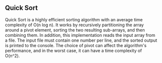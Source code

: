 <h2> Quick Sort</h2>
Quick Sort is a highly efficient sorting algorithm with an average time complexity of O(n log n). It works by recursively partitioning the array around a pivot element, sorting the two resulting sub-arrays, and then combining them. In addition, this implementation reads the input array from a file. The input file must contain one number per line, and the sorted output is printed to the console. The choice of pivot can affect the algorithm's performance, and in the worst case, it can have a time complexity of O(n^2). <br>



